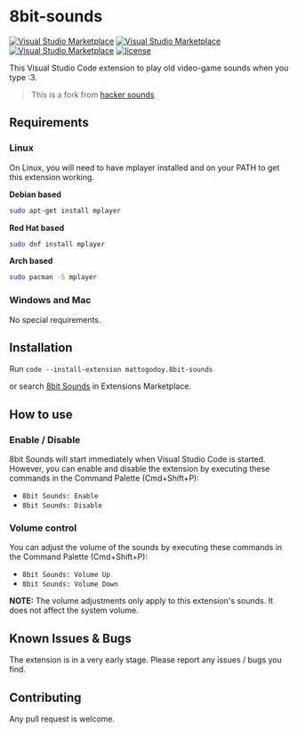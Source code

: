 # 8bit-sounds

[![Visual Studio Marketplace](https://img.shields.io/vscode-marketplace/v/mattogodoy.8bit-sounds.svg)](https://marketplace.visualstudio.com/items?itemName=mattogodoy.8bit-sounds)
[![Visual Studio Marketplace](https://img.shields.io/vscode-marketplace/d/mattogodoy.8bit-sounds.svg)](https://marketplace.visualstudio.com/items?itemName=mattogodoy.8bit-sounds)
[![Visual Studio Marketplace](https://img.shields.io/vscode-marketplace/r/mattogodoy.8bit-sounds.svg)](https://marketplace.visualstudio.com/items?itemName=mattogodoy.8bit-sounds)
[![license](https://img.shields.io/github/license/mashape/apistatus.svg)](https://github.com/jengjeng/aural-coding-vscode/blob/master/LICENSE)

This Visual Studio Code extension to play old video-game sounds when you type :3.
> This is a fork from [hacker sounds](https://github.com/mattogodoy/hacker-sounds/)

## Requirements

### Linux

On Linux, you will need to have mplayer installed and on your PATH to get this extension working.

**Debian based**
```bash
sudo apt-get install mplayer
```

**Red Hat based**
```bash
sudo dnf install mplayer
```

**Arch based**
```bash
sudo pacman -S mplayer
```

### Windows and Mac

No special requirements.

## Installation

Run `code --install-extension mattogodoy.8bit-sounds`

or search [8bit Sounds](https://marketplace.visualstudio.com/items?itemName=mattogodoy.8bit-sounds) in Extensions Marketplace.

## How to use

### Enable / Disable

8bit Sounds will start immediately when Visual Studio Code is started. However, you can enable and disable the extension by executing these commands in the Command Palette (Cmd+Shift+P):

- `8bit Sounds: Enable`
- `8bit Sounds: Disable`

### Volume control

You can adjust the volume of the sounds by executing these commands in the Command Palette (Cmd+Shift+P):

- `8bit Sounds: Volume Up`
- `8bit Sounds: Volume Down`

**NOTE:** The volume adjustments only apply to this extension's sounds. It does not affect the system volume.

## Known Issues & Bugs

The extension is in a very early stage. Please report any issues / bugs you find.

## Contributing

Any pull request is welcome.
